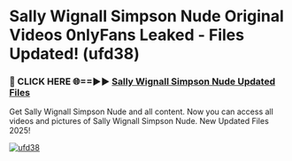 # Sally Wignall Simpson Nude Original Videos 0nlyFans Leaked - Files Updated! (ufd38)

<h3>🔴 CLICK HERE 🌐==►► <a href="https://tinyurl.com/4mcuefdz" rel="nofollow">Sally Wignall Simpson Nude Updated Files</a></h3>

Get Sally Wignall Simpson Nude and all content. Now you can access all videos and pictures of Sally Wignall Simpson Nude. New Updated Files 2025!

[![ufd38](https://i.imgur.com/StAQSOY.gif)](https://tinyurl.com/4mcuefdz)
